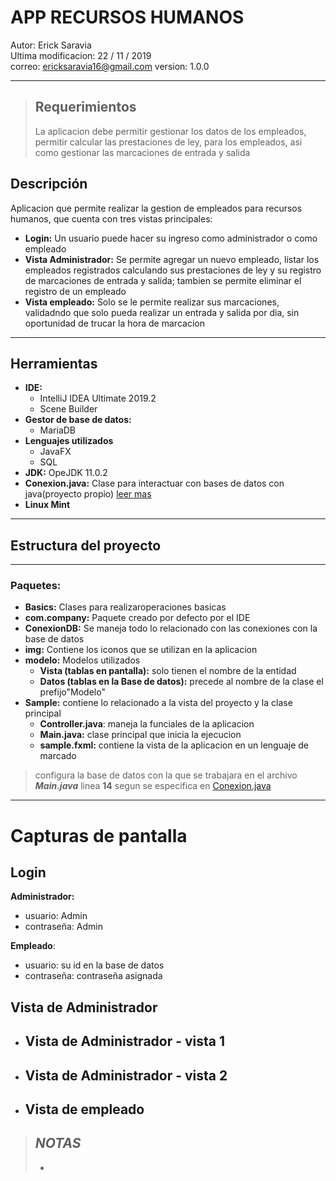 # **APP RECURSOS HUMANOS**

Autor: Erick Saravia <br>
Ultima modificacion: 22 / 11 / 2019 <br>
correo: ericksaravia16@gmail.com
version: 1.0.0
***
> ## **Requerimientos**
> La aplicacion debe permitir gestionar los datos de los empleados, permitir calcular las prestaciones de ley, para los empleados, asi como gestionar las marcaciones de entrada y salida 
## **Descripción**
Aplicacion que permite realizar la gestion de empleados para recursos humanos, que cuenta con tres vistas principales: 

- **Login:** Un usuario puede hacer su ingreso como administrador o como empleado
- **Vista Administrador:** Se permite agregar un nuevo empleado, listar los empleados registrados calculando sus prestaciones de ley y su registro de marcaciones de entrada y salida; tambien se permite eliminar el registro  de un empleado
- **Vista empleado:** Solo se le permite realizar sus marcaciones, validadndo que solo pueda realizar un entrada y salida por dia, sin oportunidad de trucar la hora de marcacion

***
## **Herramientas** 
- **IDE:** 
    - IntelliJ IDEA Ultimate 2019.2
    - Scene Builder
- **Gestor de base de datos:**
    -   MariaDB
- **Lenguajes utilizados**
    - JavaFX
    - SQL
- **JDK:** OpeJDK 11.0.2
- **Conexion.java:** Clase para interactuar con bases de datos con java(proyecto propio) [leer mas](../GestionDB/README.md)
- **Linux Mint**
***
## **Estructura del proyecto**
***
### **Paquetes:**
- **Basics:** Clases para realizaroperaciones basicas
- **com.company:** Paquete creado por defecto por el IDE
- **ConexionDB:** Se maneja todo lo relacionado con las conexiones con la base de datos
- **img:** Contiene los iconos que se utilizan en la aplicacion
- **modelo:** Modelos utilizados 
    - **Vista (tablas en pantalla):** solo tienen el nombre de la entidad
    - **Datos (tablas en la Base de datos):**  precede al nombre de la clase el prefijo"Modelo"
- **Sample:** contiene lo relacionado a la vista del proyecto y la clase principal
    - **Controller.java**: maneja la funciales de la aplicacion
    - **Main.java:** clase principal que inicia la ejecucion
    - **sample.fxml:** contiene la vista de la aplicacion en un lenguaje de marcado

> configura la base de datos con la que se trabajara en el archivo ***Main.java*** linea **14** segun se especifica en [Conexion.java](enlace)

***

# **Capturas de pantalla**
## **Login**
 **Administrador:** 
 - usuario: Admin
 - contraseña: Admin
    
  **Empleado**: 
 - usuario: su id en la base de datos
 - contraseña: contraseña asignada



## **Vista de Administrador**

- ## Vista de Administrador - vista 1
    
- ## Vista de Administrador - vista 2

- ## Vista de empleado 

> ## ***NOTAS***
> - 